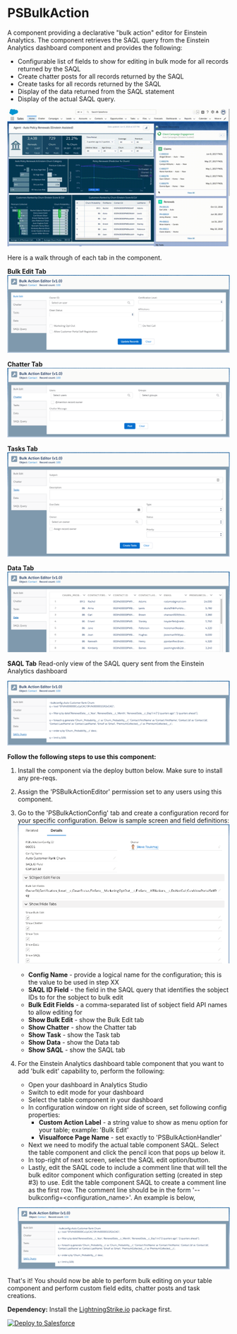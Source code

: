 # PSBulkAction
A component providing a declarative "bulk action" editor for Einstein Analytics. The component retrieves the SAQL query from the Einstein Analytics dashboard component and provides the following:
- Configurable list of fields to show for editing in bulk mode for all records returned by the SAQL
- Create chatter posts for all records returned by the SAQL
- Create tasks for all records returned by the SAQL
- Display of the data returned from the SAQL statement
- Display of the actual SAQL query.

![alt text](https://github.com/thedges/PSBulkAction/blob/master/PSBulkAction.gif "Demo Image")

Here is a walk through of each tab in the component.

<b>Bulk Edit Tab</b>
![alt text](https://github.com/thedges/PSBulkAction/blob/master/PSBulkAction-BulkEdit.png "Bulk Edit")

<b>Chatter Tab</b>
![alt text](https://github.com/thedges/PSBulkAction/blob/master/PSBulkAction-Chatter.png "Chatter")

<b>Tasks Tab</b>
![alt text](https://github.com/thedges/PSBulkAction/blob/master/PSBulkAction-Tasks.png "Tasks")

<b>Data Tab</b>
![alt text](https://github.com/thedges/PSBulkAction/blob/master/PSBulkAction-Data.png "Data")

<b>SAQL Tab</b>
Read-only view of the SAQL query sent from the Einstein Analytics dashboard

![alt text](https://github.com/thedges/PSBulkAction/blob/master/PSBulkAction-SAQL.png "SAQL")

<b>Follow the following steps to use this component:</b>
1. Install the component via the deploy button below. Make sure to install any pre-reqs. 
2. Assign the 'PSBulkActionEditor' permission set to any users using this component.
3. Go to the 'PSBulkActionConfig' tab and create a configuration record for your specific configuration. Below is sample screen and field definitions: ![alt text](https://github.com/thedges/PSBulkAction/blob/master/PSBulkAction-Record.png "Record")

   - <b>Config Name</b> - provide a logical name for the configuration; this is the value to be used in step XX
   - <b>SAQL ID Field</b> - the field in the SAQL query that identifies the sobject IDs to for the sobject to bulk edit
   - <b>Bulk Edit Fields</b> - a comma-separated list of sobject field API names to allow editing for
   - <b>Show Bulk Edit</b> - show the Bulk Edit tab
   - <b>Show Chatter</b> - show the Chatter tab
   - <b>Show Task</b> - show the Task tab
   - <b>Show Data</b> - show the Data tab
   - <b>Show SAQL</b> - show the SAQL tab
   
4. For the Einstein Analytics dashboard table component that you want to add 'bulk edit' capability to, perform the following:
   - Open your dashboard in Analytics Studio
   - Switch to edit mode for your dashboard
   - Select the table component in your dashboard
   - In configuration window on right side of screen, set following config properties:
     - <b>Custom Action Label</b> - a string value to show as menu option for your table; example: 'Bulk Edit'
     - <b>Visualforce Page Name</b> - set exactly to 'PSBulkActionHandler'
   - Next we need to modify the actual table component SAQL. Select the table component and click the pencil icon that pops up below it.
   - In top-right of next screen, select the SAQL edit option/button.
   - Lastly, edit the SAQL code to include a comment line that will tell the bulk editor component which configuration setting (created in step #3) to use.  Edit the table component SAQL to create a comment line as the first row. The comment line should be in the form 
   '--bulkconfig=<configuration_name>'. An example is below,
   
   ![alt text](https://github.com/thedges/PSBulkAction/blob/master/PSBulkAction-SAQL.png "SAQL")
   
That's it! You should now be able to perform bulk editing on your table component and perform custom field edits, chatter posts and task creations.

<b>Dependency:</b> Install the [LightningStrike.io](https://github.com/thedges/Lightning-Strike) package first.

<a href="https://githubsfdeploy.herokuapp.com">
  <img alt="Deploy to Salesforce"
       src="https://raw.githubusercontent.com/afawcett/githubsfdeploy/master/deploy.png">
</a>

